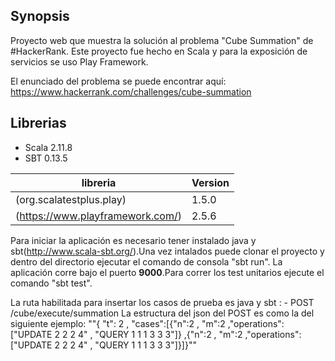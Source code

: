 ## Synopsis
Proyecto web que muestra la solución al problema "Cube Summation" de #HackerRank. Este proyecto fue hecho
en Scala y para la exposición de servicios se uso Play Framework.

El enunciado del problema se puede encontrar aquí: 
https://www.hackerrank.com/challenges/cube-summation


## Librerias

* Scala 2.11.8
* SBT 0.13.5

|   libreria         |   Version         | 
|   -------------    |   -------------   |
|   (org.scalatestplus.play)                                                    |   1.5.0  |
|   (https://www.playframework.com/)                                            |   2.5.6  |

Para iniciar la aplicación es necesario tener instalado java y sbt(http://www.scala-sbt.org/).Una vez intalados puede clonar
el proyecto y dentro del directorio ejecutar el comando de consola "sbt run". La aplicación corre bajo el puerto **9000**.Para correr los test unitarios ejecute el comando "sbt test".

La ruta habilitada para insertar los casos de prueba es java y sbt :
                              - POST  /cube/execute/summation
                              La estructura del json del POST es como la del siguiente ejemplo:
                              ""{ "t": 2 , "cases":[{"n":2 , "m":2 ,"operations":["UPDATE 2 2 2 4" , "QUERY 1 1 1 3 3 3"]} ,{"n":2 , "m":2 ,"operations":["UPDATE 2 2 2 4" , "QUERY 1 1 1 3 3 3"]}]}""



